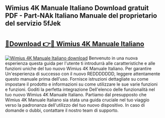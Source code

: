 ## Wimius 4K Manuale Italiano Download gratuit PDF - Part-NAk Italiano Manuale del proprietario del servizio 5fJek

# <h2><a href="http://dfbtpn7.blite.top/?on=Wimius+4K+Manuale+Italiano">🔗Download 👉🔴 Wimius 4K Manuale Italiano</a></h2>

[![Wimius 4K Manuale Italiano download](https://i.imgur.com/lujVjoI.png)](http://dfbtpn7.blite.top/?on=Wimius+4K+Manuale+Italiano)
Benvenuto in una nuova esperienza questa guida per l'utente ti introdurrà alle caratteristiche e alle funzioni uniche del tuo nuovo Wimius 4K Manuale Italiano. Per garantire Un'esperienza di successo con il nuovo REDDDDDDD, leggere attentamente questo manuale prima dell'uso. Fornisce istruzioni dettagliate su come impostare il prodotto e informazioni su come utilizzare le sue varie funzioni e funzioni. Goditi la perfetta integrazione Dell'elenco delle funzionalità nel tuo nuovo Wimius 4K Manuale Italiano. Partiamo dal presupposto che Wimius 4K Manuale Italiano sia stata una guida cruciale nel tuo viaggio verso la padronanza dell'utilizzo del tuo nuovo dispositivo. In caso di domande o dubbi, contattare il nostro team di supporto.
